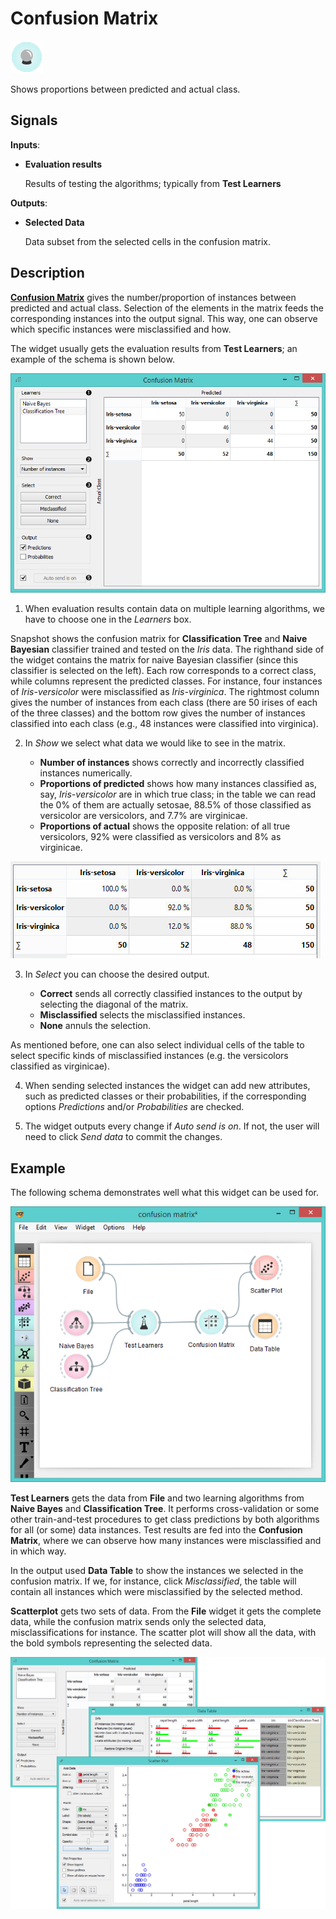 Confusion Matrix
================

![image](icons/confusion-matrix.png)

Shows proportions between predicted and actual class.

Signals
-------

**Inputs**:

- **Evaluation results**

  Results of testing the algorithms; typically from **Test Learners**

**Outputs**:

- **Selected Data**

  Data subset from the selected cells in the confusion matrix.

Description
-----------

[**Confusion Matrix**](https://en.wikipedia.org/wiki/Confusion_matrix) gives the number/proportion of 
instances between predicted and actual class. Selection of
the elements in the matrix feeds the corresponding instances into the output
signal. This way, one can observe which specific instances were
misclassified and how.

The widget usually gets the evaluation results from **Test Learners**; an
example of the schema is shown below.

![image](images/ConfusionMatrix3-stamped.png)

1. When evaluation results contain data on multiple learning
  algorithms, we have to choose one in the *Learners* box.
  
  Snapshot shows the confusion matrix for **Classification
  Tree** and **Naive Bayesian** classifier trained and tested on the *Iris* data.
  The righthand side of the widget contains the matrix for naive Bayesian
  classifier (since this classifier is selected on the left). Each row
  corresponds to a correct class, while columns represent the predicted
  classes. For instance, four instances of *Iris-versicolor* were
  misclassified as *Iris-virginica*. The rightmost column gives the number
  of instances from each class (there are 50 irises of each of the three
  classes) and the bottom row gives the number of instances classified into
  each class (e.g., 48 instances were classified into virginica).

2. In *Show* we select what data we would like to see in the matrix.

    - **Number of instances** shows correctly and incorrectly classified instances numerically.
    - **Proportions of predicted** shows how many instances
    classified as, say, *Iris-versicolor* are in which true class; in the
    table we can read the 0% of them are actually setosae, 88.5% of those
    classified as versicolor are versicolors, and 7.7% are virginicae.
    - **Proportions of actual** shows the opposite relation: of all true
    versicolors, 92% were classified as versicolors and 8% as virginicae.

  ![image](images/ConfusionMatrix-propTrue.png)

3. In *Select* you can choose the desired output.

    - **Correct** sends all correctly classified instances to the output by
    selecting the diagonal of the matrix.
    - **Misclassified** selects the
    misclassified instances.
    - **None** annuls the selection.
  
  As mentioned before, one can also select individual cells of the table to select
  specific kinds of misclassified instances (e.g. the versicolors
  classified as virginicae).

4. When sending selected instances the widget can add new attributes,
  such as predicted classes or their probabilities, if the
  corresponding options *Predictions* and/or *Probabilities* are checked.

5. The widget outputs every change if *Auto send is on*. If not, the user will need to click *Send data* to commit the
  changes.

Example
-------

The following schema demonstrates well what this widget can be used for.

![image](images/ConfusionMatrix-Schema.png)

**Test Learners** gets the data from **File** and two learning algorithms from
**Naive Bayes** and **Classification Tree**. It performs cross-validation or
some other train-and-test procedures to get class predictions by both
algorithms for all (or some) data instances. Test results are fed into the **Confusion Matrix**, where we
can observe how many instances were misclassified and in which way.

In the output used **Data Table** to show the
instances we selected in the confusion matrix. If we, for instance, click
*Misclassified*, the table will contain all instances which were
misclassified by the selected method.

**Scatterplot** gets two sets of data. From the **File** widget it gets the
complete data, while the confusion matrix sends only the selected data,
misclassifications for instance. The scatter plot will show all
the data, with the bold symbols representing the selected data.

<img src="images/ConfusionMatrix-Example.png" alt="image" width="600">
